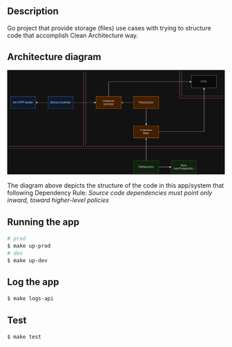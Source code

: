 ## Description

Go project that provide storage (files) use cases with trying to structure code that accomplish Clean Architecture way.

## Architecture diagram

![architecture diagram](https://github.com/aryyawijaya/go-storage-with-clean-arch/raw/main/architecture_diagram.png)

The diagram above depicts the structure of the code in this app/system that following Dependency Rule: *Source code dependencies must point only inward, toward higher-level policies*

## Running the app

```bash
# prod
$ make up-prod
# dev
$ make up-dev
```

## Log the app

```bash
$ make logs-api
```

## Test

```bash
$ make test
```